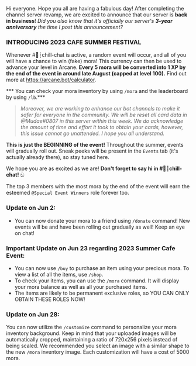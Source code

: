Hi everyone. Hope you all are having a fabulous day! After completing the channel server revamp, we are excited to announce that our server is **back in business**!  _Did you also know that it's officially our server's **3-year anniversary** the time I post this announcement?_ 
### **__INTRODUCING 2023 CAFE SUMMER FESTIVAL__**

Whenever #🍞┊chill-chat is active, a random event will occur, and all of you will have a chance to win (fake) mora! This currency can then be used to advance your level in Arcane. **Every 5 mora will be converted into 1 XP by the end of the event in around late August (capped at level 100).** Find out more at https://arcane.bot/calculator.

*** You can check your mora inventory by using `/mora` and the leaderboard by using `/lb`.***

> _Moreover, we are working to enhance our bot channels to make it safer for everyone in the community. We will be reset all card data in @Mudae#0807 in this server within this week.  We do acknowledge the amount of time and effort it took to obtain your cards, however, this issue cannot go unattended. I hope you all understand._ 

**This is just the BEGINNING of the event!** Throughout the summer, events will gradually roll out. Sneak peeks will be present in the `Events` tab (it's actually already there), so stay tuned here.

We hope you are as excited as we are! **Don't forget to say hi in #🍞┊chill-chat!** ඞ

The top 3 members with the most mora by the end of the event will earn the esteemed `@Special Event Winners` role forever too.

### **Update on Jun 2:** 
- You can now donate your mora to a friend using `/donate` command! New events will be and have been rolling out gradually as well! Keep an eye on chat!

### **Important Update on Jun 23 regarding 2023 Summer Cafe Event:**
- You can now use `/buy` to purchase an item using your precious mora. To view a list of all the items, use `/shop`.
- To check your items, you can use the `/mora` command. It will display your mora balance as well as all your purchased items.
- The items are likely to be permanent exclusive roles, so YOU CAN ONLY OBTAIN THESE ROLES NOW!

### Update on Jun 28: 
You can now utilize the `/customize` command to personalize your mora inventory background. Keep in mind that your uploaded images will be automatically cropped, maintaining a ratio of 720x256 pixels instead of being scaled. We recommended you select an image with a similar shape to the new `/mora` inventory image. Each customization will have a cost of 5000 mora.

